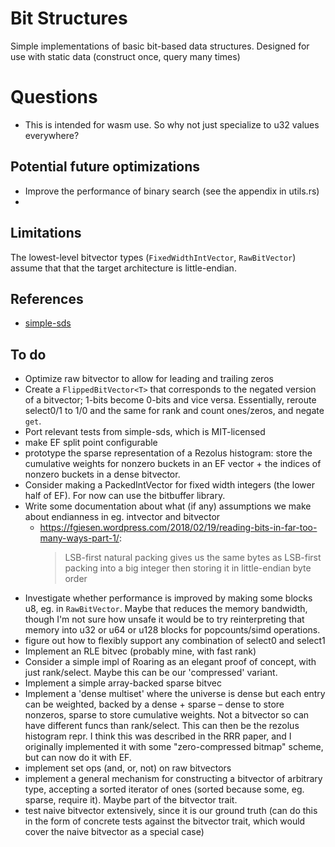 # Bit Structures

Simple implementations of basic bit-based data structures. Designed for use with static data (construct once, query many times)

# Questions

- This is intended for wasm use. So why not just specialize to u32 values everywhere?


## Potential future optimizations

- Improve the performance of binary search (see the appendix in utils.rs)
- 

## Limitations

The lowest-level bitvector types (`FixedWidthIntVector`, `RawBitVector`) assume that that the target architecture is little-endian.

## References

- [simple-sds](https://github.com/jltsiren/simple-sds/)

## To do

- Optimize raw bitvector to allow for leading and trailing zeros
- Create a `FlippedBitVector<T>` that corresponds to the negated version of a bitvector; 1-bits become 0-bits and vice versa. Essentially, reroute select0/1 to 1/0 and the same for rank and count ones/zeros, and negate `get`.
- Port relevant tests from simple-sds, which is MIT-licensed
- make EF split point configurable
- prototype the sparse representation of a Rezolus histogram: store the cumulative weights for nonzero buckets in an EF vector + the indices of nonzero buckets in a dense bitvector.
- Consider making a PackedIntVector for fixed width integers (the lower half of EF). For now can use the bitbuffer library.
- Write some documentation about what (if any) assumptions we make about endianness in eg. intvector and bitvector
  - https://fgiesen.wordpress.com/2018/02/19/reading-bits-in-far-too-many-ways-part-1/:
    > LSB-first natural packing gives us the same bytes as LSB-first packing into a big integer then storing it in little-endian byte order
- Investigate whether performance is improved by making some blocks u8, eg. in `RawBitVector`. Maybe that reduces the memory bandwidth, though I'm not sure how unsafe it would be to try reinterpreting that memory into u32 or u64 or u128 blocks for popcounts/simd operations.
- figure out how to flexibly support any combination of select0 and select1
- Implement an RLE bitvec (probably mine, with fast rank)
- Consider a simple impl of Roaring as an elegant proof of concept, with just rank/select. Maybe this can be our 'compressed' variant.
- Implement a simple array-backed sparse bitvec
- Implement a 'dense multiset' where the universe is dense but each entry can be weighted, backed by a dense + sparse – dense to store nonzeros, sparse to store cumulative weights. Not a bitvector so can have different funcs than rank/select. This can then be the rezolus histogram repr. I think this was described in the RRR paper, and I originally implemented it with some "zero-compressed bitmap" scheme, but can now do it with EF.
- implement set ops (and, or, not) on raw bitvectors
- implement a general mechanism for constructing a bitvector of arbitrary type, accepting a sorted iterator of ones (sorted because some, eg. sparse, require it). Maybe part of the bitvector trait.
- test naive bitvector extensively, since it is our ground truth (can do this in the form of concrete tests against the bitvector trait, which would cover the naive bitvector as a special case)